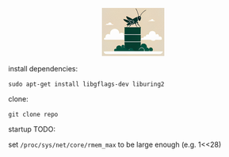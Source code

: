 <p style="text-align:center">
<img src="logos/logo.png" alt="grasshopper-db" width="25%"/>
</p>

install dependencies:
```shell
sudo apt-get install libgflags-dev liburing2
```

clone:
```shell
git clone repo
```

startup TODO:

set `/proc/sys/net/core/rmem_max` to be large enough (e.g. 1<<28)